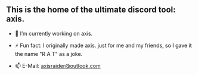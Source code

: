 ## This is the home of the ultimate discord tool: axis.

- 🔭 I’m currently working on axis.
- ⚡ Fun fact: I originally made axis. just for me and my friends, so I gave it the name "R A T" as a joke.

- 📫 E-Mail: axisraider@outlook.com
